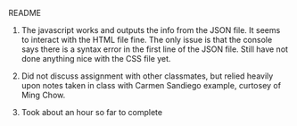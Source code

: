 README

1. The javascript works and outputs the info from the JSON file.
   It seems to interact with the HTML file fine. The only issue is that the console
   says there is a syntax error in the first line of the JSON file. Still have not
   done anything nice with the CSS file yet.

2. Did not discuss assignment with other classmates, but relied heavily upon notes
   taken in class with Carmen Sandiego example, curtosey of Ming Chow.

3. Took about an hour so far to complete